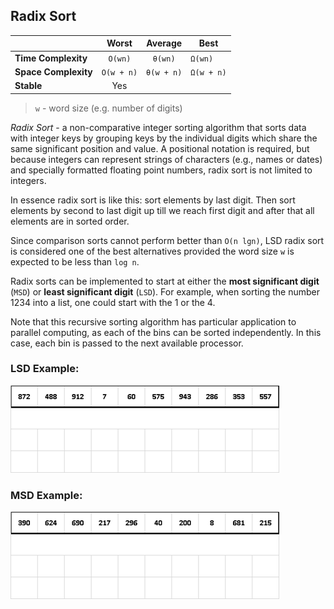 ## Radix Sort

|  | Worst | Average | Best |
|:--|:-:|:-:|---|
| __Time Complexity__ | `O(wn)` | `θ(wn)` | `Ω(wn)` |
| __Space Complexity__ | `O(w + n)` | `θ(w + n)` | `Ω(w + n)` |
| __Stable__ | Yes | |

> `w` - word size (e.g. number of digits)

_Radix Sort_ - a non-comparative integer sorting algorithm that sorts data with integer keys by grouping keys by the individual digits which share the same significant position and value. A positional notation is required, but because integers can represent strings of characters (e.g., names or dates) and specially formatted floating point numbers, radix sort is not limited to integers.

In essence radix sort is like this: sort elements by last digit. Then sort elements by second to last digit up till we reach first digit and after that all elements are in sorted order.

Since comparison sorts cannot perform better than `O(n lgn)`, LSD radix sort is considered one of the best alternatives provided the word size `w` is expected to be less than `log n`.

Radix sorts can be implemented to start at either the __most significant digit__ (`MSD`) or __least significant digit__ (`LSD`). For example, when sorting the number 1234 into a list, one could start with the 1 or the 4.

Note that this recursive sorting algorithm has particular application to parallel computing, as each of the bins can be sorted independently. In this case, each bin is passed to the next available processor.



### LSD Example:
![](./images/radix-sort-lsd.gif)

### MSD Example:
![](./images/radix-sort-msd.gif)